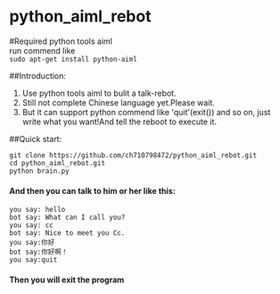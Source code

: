 # python_aiml_rebot
#Required python tools aiml  
run commend like  
`sudo apt-get install python-aiml`

##Introduction:
1. Use python tools aiml to bulit a talk-rebot.  
2. Still not complete Chinese language yet.Please  wait.
3. But it can support python commend like 'quit'(exit()) and so on, just write what you want!And tell the reboot to execute it.

##Quick start:
```
git clone https://github.com/ch710798472/python_aiml_rebot.git
cd python_aiml_rebot.git
python brain.py
```

####    And then you can talk to him or her like this:
```
you say: hello
bot say: What can I call you?
you say: cc
bot say: Nice to meet you Cc.
you say:你好
bot say:你好啊！
you say:quit
```
####    Then you will exit the program

